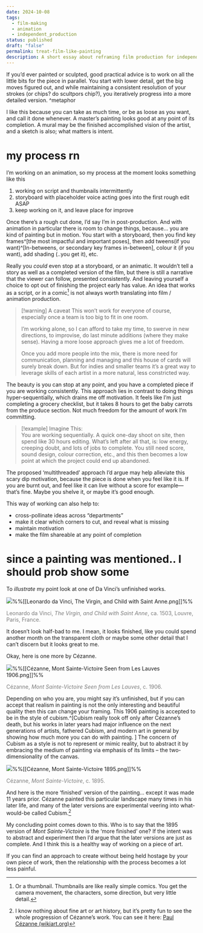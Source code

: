 ```yaml
---
date: 2024-10-08
tags:
  - film-making
  - animation
  - independent_production
status: published
draft: "false"
permalink: treat-film-like-painting
description: A short essay about reframing film production for independent creators into a less regimented, more freeing experience.
---
```

If you’d ever painted or sculpted, good practical advice is to work on all the little bits for the piece in parallel. You start with lower detail, get the big moves figured out, and while maintaining a consistent resolution of your strokes (or chips? do scultpors chip?), you iteratively progress into a more detailed version. ^metaphor

I like this because you can take as much time, or be as loose as you want, and call it done whenever. A master’s painting looks good at any point of its completion. A mural may be the finished accomplished vision of the artist, and a sketch is also; what matters is intent.

# my process rn

I’m working on an animation, so my process at the moment looks something like this

1. working on script and thumbnails intermittently
2. storyboard with placeholder voice acting goes into the first rough edit ASAP
3. keep working on it, and leave place for improve

Once there’s a rough cut done, I’d say I’m in post-production. And with animation in particular there is room to change things, because… you are kind of painting but in motion. You start with a storyboard, then you find key frames^[the most impactful and important poses], then add tweens(if you want)^[In-betweens, or secondary key frames in-between], colour it (if you want), add shading (..you get it), etc.

Really you *could* even stop at a storyboard, or an animatic. It wouldn’t tell a story as well as a completed version of the film, but there is still a narrative that the viewer can follow, presented consistently. And leaving yourself a choice to opt out of finishing the project early has value. An idea that works as a script, or in a comic[^2] is not always worth translating into film / animation production. 

> [!warning] A caveat
> This won’t work for everyone of course, especially once a team is too big to fit in one room.
> 
> I’m working alone, so I can afford to take my time, to swerve in new directions, to improvise, do last minute additions (where they make sense). Having a more loose approach gives me a lot of freedom.
> 
> Once you add more people into the mix, there is more need for communication, planning and managing and this house of cards will surely break down. But for indies and smaller teams it’s a great way to leverage skills of each artist in a more natural, less constricted way.

The beauty is you can stop at any point, and you have a completed piece if you are working consistently. This approach lies in contrast to doing things hyper-sequentially, which drains me off motivation. It feels like I’m just completing a grocery checklist, but it takes 8 hours to get the baby carrots from the produce section. Not much freedom for the amount of work I’m committing.

> [!example] Imagine This:  
> You are working sequentially. A quick one-day shoot on site, then spend like 30 hours editing. What’s left after all that, is: low energy, creeping doubt, and lots of jobs to complete. You still need score, sound design, colour correction, etc., and this then becomes a low point at which the project could end up abandoned.

The proposed ‘multithreaded’ approach I’d argue may help alleviate this scary dip motivation, because the piece is done when you feel like it is. If you are burnt out, and feel like it can live without a score for example—that’s fine. Maybe you shelve it, or maybe it’s good enough.

This way of working can also help to: 
- cross-pollinate ideas across “departments”
- make it clear which corners to cut, and reveal what is missing
- maintain motivation
- make the film shareable at any point of completion

# since a painting was mentioned.. I should prob show some

To *illustrate* my point look at one of Da Vinci’s unfinished works.

![](https://upload.wikimedia.org/wikipedia/commons/thumb/4/44/Leonardo_da_Vinci_-_Virgin_and_Child_with_St_Anne_C2RMF_retouched.jpg/1527px-Leonardo_da_Vinci_-_Virgin_and_Child_with_St_Anne_C2RMF_retouched.jpg)%%[[Leonardo da Vinci, The Virgin, and Child with Saint Anne.png]]%%

<span style="color:rgb(125, 125, 125)">Leonardo da Vinci, _The Virgin, and Child with Saint Anne_, ca. 1503, Louvre, Paris, France.</span>

It doesn’t look half-bad to me. I mean, it looks finished, like you could spend another month on the transparent cloth or maybe some other detail that I can’t discern but it looks great to me.

Okay, here is one more by Cézanne.

![](https://uploads7.wikiart.org/images/paul-cezanne/mont-sainte-victoire-seen-from-les-lauves.jpg!Large.jpg)%%[[Cézanne, Mont Sainte-Victoire Seen from Les Lauves 1906.png]]%%

<span style="color:rgb(125, 125, 125)">Cézanne, _Mont Sainte-Victoire Seen from Les Lauves_, c. 1906.</span>

Depending on who you are, you might say it’s unfinished, but if you can accept that realism in painting is not the only interesting and beautiful quality then this can change your framing. This 1906 painting is accepted to be in the style of cubism.^[Cubism really took off only after Cézanne’s death, but his works in later years had major influence on the next generations of artists, fathered Cubism, and modern art in general by showing how much more you can do with painting. ] The concern of Cubism as a style is not to represent or mimic reality, but to abstract it by embracing the medium of painting via emphasis of its limits – the two-dimensionality of the canvas.

![](https://uploads6.wikiart.org/images/paul-cezanne/mont-sainte-victoire-3.jpg!Large.jpg)%%[[Cézanne, Mont Sainte-Victoire 1895.png]]%%

<span style="color:rgb(125, 125, 125)">Cézanne, _Mont Sainte-Victoire_, c. 1895.</span>

And here is the more ‘finished’ version of the painting… except it was made 11 years prior. Cézanne painted this particular landscape many times in his later life, and many of the later versions are experimental veering into what-would-be called Cubism.[^1]

My concluding point comes down to this. Who is to say that the 1895 version of *Mont Sainte-Victoire* is the ‘more finished’ one? If the intent was to abstract and experiment then I’d argue that the later versions are just as complete. And I think this is a healthy way of working on a piece of art.

If you can find an approach to create without being held hostage by your own piece of work, then the relationship with the process becomes a lot less painful.

[^1]: I know nothing about fine art or art history, but it’s pretty fun to see the whole progression of Cézanne’s work. You can see it here: [Paul Cézanne (wikiart.org)](https://www.wikiart.org/en/paul-cezanne/all-works#!#filterName:Style_cubism,resultType:masonry)
[^2]: Or a thumbnail. Thumbnails are like really simple comics. You get the camera movement, the characters, some direction, but very little detail.